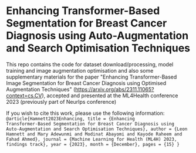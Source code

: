 # Enhancing Transformer-Based Segmentation for Breast Cancer Diagnosis using Auto-Augmentation and Search Optimisation Techniques

This repo contains the code for dataset download/processing, model training and image augmentation optimisation and also some supplementary materials for the paper "Enhancing Transformer-Based Image Segmentation for Breast Cancer Diagnosis using Optimised Augmentation Techniques" (https://arxiv.org/abs/2311.11065?context=cs.CV), accepted and presented at the ML4Health conference 2023 (previously part of NeurIps conference)

If you wish to cite this work, please use the following information:<code>
@article{Hamnett2023Enhancing,
title = {Enhancing Transformer-Based Segmentation for Breast Cancer Diagnosis using Auto-Augmentation and Search Optimisation Techniques},
author = {Leon Hamnett and Mary Adewunmi and Modinat Abayomi and Kayode Raheem and Fahad Ahmed},
journal = {Machine Learning for Health (ML4H) 2023, findings track},
year = {2023},
month = {December},
pages = {15} 
}
</code>
